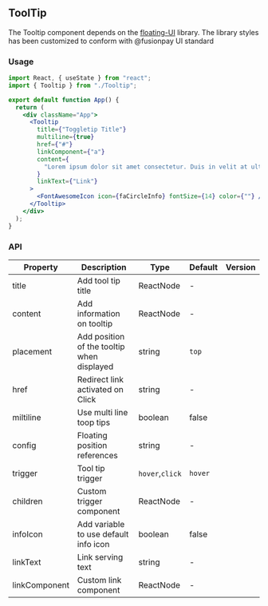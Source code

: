 ## ToolTip

The Tooltip component depends on the [floating-UI](https://floating-ui.com/) library. The library styles has been
customized to conform with @fusionpay UI standard

### Usage

```jsx
import React, { useState } from "react";
import { Tooltip } from "./Tooltip";

export default function App() {
  return (
    <div className="App">
      <Tooltip
        title={"Toggletip Title"}
        multiline={true}
        href={"#"}
        linkComponent={"a"}
        content={
          "Lorem ipsum dolor sit amet consectetur. Duis in velit at ultrices. Diam purus cursus pulvinar enim et semper. A consequat eget purus volutpat."
        }
        linkText={"Link"}
      >
        <FontAwesomeIcon icon={faCircleInfo} fontSize={14} color={""} />
      </Tooltip>
    </div>
  );
}
```

### API

| Property      | Description                                | Type            | Default | Version |
| ------------- | ------------------------------------------ | --------------- | ------- | ------- |
| title         | Add tool tip title                         | ReactNode       | -       |         |
| content       | Add information on tooltip                 | ReactNode       | -       |         |
| placement     | Add position of the tooltip when displayed | string          | `top`   |         |
| href          | Redirect link activated on Click           | string          | -       |         |
| miltiline     | Use multi line toop tips                   | boolean         | false   |         |
| config        | Floating position references               | string          | -       |         |
| trigger       | Tool tip trigger                           | `hover`,`click` | `hover` |         |
| children      | Custom trigger component                   | ReactNode       | -       |         |
| infoIcon      | Add variable to use default info icon      | boolean         | false   |         |
| linkText      | Link serving text                          | string          | -       |         |
| linkComponent | Custom link component                      | ReactNode       | -       |         |
